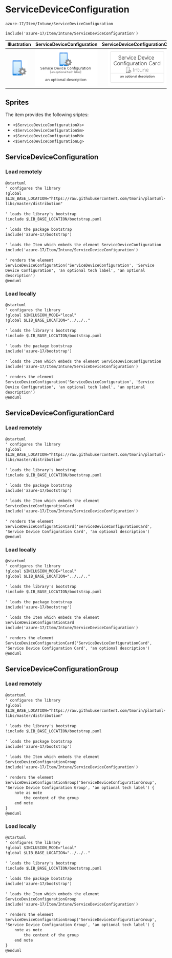 # ServiceDeviceConfiguration


```text
azure-17/Item/Intune/ServiceDeviceConfiguration
```

```text
include('azure-17/Item/Intune/ServiceDeviceConfiguration')
```



| Illustration | ServiceDeviceConfiguration | ServiceDeviceConfigurationCard | ServiceDeviceConfigurationGroup |
| :---: | :---: | :---: | :---: |
| ![illustration for Illustration](../../../azure-17/Item/Intune/ServiceDeviceConfiguration.png) | ![illustration for ServiceDeviceConfiguration](../../../azure-17/Item/Intune/ServiceDeviceConfiguration.Local.png) | ![illustration for ServiceDeviceConfigurationCard](../../../azure-17/Item/Intune/ServiceDeviceConfigurationCard.Local.png) | ![illustration for ServiceDeviceConfigurationGroup](../../../azure-17/Item/Intune/ServiceDeviceConfigurationGroup.Local.png) |



## Sprites
The item provides the following sriptes:

- `<$ServiceDeviceConfigurationXs>`
- `<$ServiceDeviceConfigurationSm>`
- `<$ServiceDeviceConfigurationMd>`
- `<$ServiceDeviceConfigurationLg>`





## ServiceDeviceConfiguration

### Load remotely
```plantuml
@startuml
' configures the library
!global $LIB_BASE_LOCATION="https://raw.githubusercontent.com/tmorin/plantuml-libs/master/distribution"

' loads the library's bootstrap
!include $LIB_BASE_LOCATION/bootstrap.puml

' loads the package bootstrap
include('azure-17/bootstrap')

' loads the Item which embeds the element ServiceDeviceConfiguration
include('azure-17/Item/Intune/ServiceDeviceConfiguration')

' renders the element
ServiceDeviceConfiguration('ServiceDeviceConfiguration', 'Service Device Configuration', 'an optional tech label', 'an optional description')
@enduml
```

### Load locally
```plantuml
@startuml
' configures the library
!global $INCLUSION_MODE="local"
!global $LIB_BASE_LOCATION="../../.."

' loads the library's bootstrap
!include $LIB_BASE_LOCATION/bootstrap.puml

' loads the package bootstrap
include('azure-17/bootstrap')

' loads the Item which embeds the element ServiceDeviceConfiguration
include('azure-17/Item/Intune/ServiceDeviceConfiguration')

' renders the element
ServiceDeviceConfiguration('ServiceDeviceConfiguration', 'Service Device Configuration', 'an optional tech label', 'an optional description')
@enduml
```

## ServiceDeviceConfigurationCard

### Load remotely
```plantuml
@startuml
' configures the library
!global $LIB_BASE_LOCATION="https://raw.githubusercontent.com/tmorin/plantuml-libs/master/distribution"

' loads the library's bootstrap
!include $LIB_BASE_LOCATION/bootstrap.puml

' loads the package bootstrap
include('azure-17/bootstrap')

' loads the Item which embeds the element ServiceDeviceConfigurationCard
include('azure-17/Item/Intune/ServiceDeviceConfiguration')

' renders the element
ServiceDeviceConfigurationCard('ServiceDeviceConfigurationCard', 'Service Device Configuration Card', 'an optional description')
@enduml
```

### Load locally
```plantuml
@startuml
' configures the library
!global $INCLUSION_MODE="local"
!global $LIB_BASE_LOCATION="../../.."

' loads the library's bootstrap
!include $LIB_BASE_LOCATION/bootstrap.puml

' loads the package bootstrap
include('azure-17/bootstrap')

' loads the Item which embeds the element ServiceDeviceConfigurationCard
include('azure-17/Item/Intune/ServiceDeviceConfiguration')

' renders the element
ServiceDeviceConfigurationCard('ServiceDeviceConfigurationCard', 'Service Device Configuration Card', 'an optional description')
@enduml
```

## ServiceDeviceConfigurationGroup

### Load remotely
```plantuml
@startuml
' configures the library
!global $LIB_BASE_LOCATION="https://raw.githubusercontent.com/tmorin/plantuml-libs/master/distribution"

' loads the library's bootstrap
!include $LIB_BASE_LOCATION/bootstrap.puml

' loads the package bootstrap
include('azure-17/bootstrap')

' loads the Item which embeds the element ServiceDeviceConfigurationGroup
include('azure-17/Item/Intune/ServiceDeviceConfiguration')

' renders the element
ServiceDeviceConfigurationGroup('ServiceDeviceConfigurationGroup', 'Service Device Configuration Group', 'an optional tech label') {
    note as note
        the content of the group
    end note
}
@enduml
```

### Load locally
```plantuml
@startuml
' configures the library
!global $INCLUSION_MODE="local"
!global $LIB_BASE_LOCATION="../../.."

' loads the library's bootstrap
!include $LIB_BASE_LOCATION/bootstrap.puml

' loads the package bootstrap
include('azure-17/bootstrap')

' loads the Item which embeds the element ServiceDeviceConfigurationGroup
include('azure-17/Item/Intune/ServiceDeviceConfiguration')

' renders the element
ServiceDeviceConfigurationGroup('ServiceDeviceConfigurationGroup', 'Service Device Configuration Group', 'an optional tech label') {
    note as note
        the content of the group
    end note
}
@enduml
```

